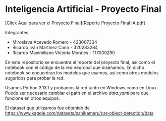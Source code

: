 # Inteligencia Artificial - Proyecto Final

[Click Aquí para ver el Proyecto Final](Reporte Proyecto Final IA.pdf)

Integrantes: 

* Miroslava Acevedo Romero - 423007334
* Ricardo Iván Martínez Cano - 320283284
* Ricardo Maximiliano Victoria Morales - 117000290

En este repositorio se encuentra el reporte del proyecto final, así como el notebook con el código de la red neuronal que diseñamos. En dicho notebook se encuentran los modelos que usamos, así como otros modelos sugeridos para probar la red.

Usamos Python 3.13.1 y probamos la red tanto en Windows como en Linux. Puede ser necesario cambiar el path en el archivo _data.yaml_ para que funcione en otros equipos.

El dataset que utilizamos fue obtenido de https://www.kaggle.com/datasets/sshikamaru/car-object-detection/data
